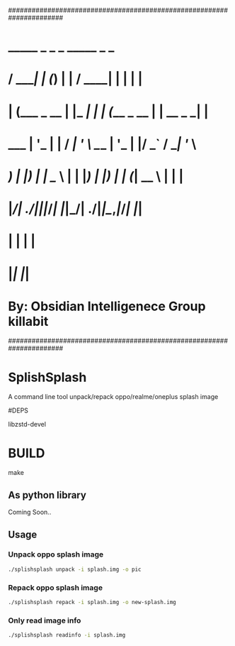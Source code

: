######################################################################
#   _____       _ _     _      _____       _           _              #
#  / ____|     | (_)   | |    / ____|     | |         | |             #
# | (___  _ __ | |_ ___| |__ | (___  _ __ | | __ _ ___| |__           #
#  \___ \| '_ \| | / __| '_ \ \___ \| '_ \| |/ _` / __| '_ \          #
#  ____) | |_) | | \__ \ | | |____) | |_) | | (_| \__ \ | | |         #
# |_____/| .__/|_|_|___/_| |_|_____/| .__/|_|\__,_|___/_| |_|         #
#        | |                        | |                               #
#        |_|                        |_|                               #
# By: Obsidian Intelligenece Group                           killabit #
######################################################################

# SplishSplash
A command line tool unpack/repack oppo/realme/oneplus splash image

#DEPS

libzstd-devel

# BUILD
make

## As python library
Coming Soon..

## Usage
### Unpack oppo splash image    
``` sh
./splishsplash unpack -i splash.img -o pic
```
    
### Repack oppo splash image
``` sh
./splishsplash repack -i splash.img -o new-splash.img
```

### Only read image info
``` sh
./splishsplash readinfo -i splash.img
```
